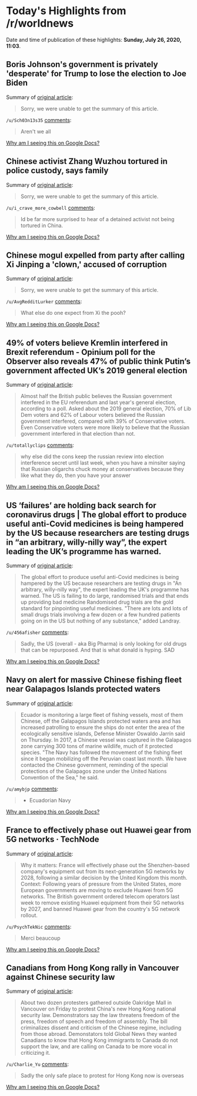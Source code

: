 # Today's Highlights from /r/worldnews

Date and time of publication of these highlights: **Sunday, July 26, 2020, 11:03**.

## Boris Johnson's government is privately 'desperate' for Trump to lose the election to Joe Biden

Summary of [original article](https://www.businessinsider.com/donald-trump-lose-presidential-election-joe-biden-uk-boris-johnson-2020-7):

> Sorry, we were unable to get the summary of this article.

`/u/Sch03n13s35` [comments](https://www.reddit.com/r/worldnews/comments/hy5rcx/boris_johnsons_government_is_privately_desperate/):

> Aren't we all

[Why am I seeing this on Google Docs?](https://docs.google.com/document/d/1Dc6We63vOXIZsc0op-Bt4abqkYjXzOigalQqFxmvvbM/edit?usp=sharing)

## Chinese activist Zhang Wuzhou tortured in police custody, says family

Summary of [original article](https://hk.appledaily.com/us/20200726/5MPZ6FFSRW7NS47SKEJBCBU5CE/):

> Sorry, we were unable to get the summary of this article.

`/u/i_crave_more_cowbell` [comments](https://www.reddit.com/r/worldnews/comments/hy7mz1/chinese_activist_zhang_wuzhou_tortured_in_police/):

> Id be far more surprised to hear of a detained activist not being tortured in China.

[Why am I seeing this on Google Docs?](https://docs.google.com/document/d/1Dc6We63vOXIZsc0op-Bt4abqkYjXzOigalQqFxmvvbM/edit?usp=sharing)

## Chinese mogul expelled from party after calling Xi Jinping a 'clown,' accused of corruption

Summary of [original article](https://www.foxnews.com/world/chinese-mogul-expelled-calling-president-clown):

> Sorry, we were unable to get the summary of this article.

`/u/AvgRedditLurker` [comments](https://www.reddit.com/r/worldnews/comments/hy3prg/chinese_mogul_expelled_from_party_after_calling/):

> What else do one expect from Xi the pooh?

[Why am I seeing this on Google Docs?](https://docs.google.com/document/d/1Dc6We63vOXIZsc0op-Bt4abqkYjXzOigalQqFxmvvbM/edit?usp=sharing)

## 49% of voters believe Kremlin interfered in Brexit referendum - Opinium poll for the Observer also reveals 47% of public think Putin’s government affected UK’s 2019 general election

Summary of [original article](https://www.theguardian.com/world/2020/jul/26/49-of-voters-believe-kremlin-interfered-in-brexit-referendum-russia-report):

> Almost half the British public believes the Russian government interfered in the EU referendum and last year's general election, according to a poll. Asked about the 2019 general election, 70% of Lib Dem voters and 62% of Labour voters believed the Russian government interfered, compared with 39% of Conservative voters. Even Conservative voters were more likely to believe that the Russian government interfered in that election than not.

`/u/totallyclips` [comments](https://www.reddit.com/r/worldnews/comments/hy2r7i/49_of_voters_believe_kremlin_interfered_in_brexit/):

> why else did the cons keep the russian review into election interference secret until last week, when you have a minsiter saying that Russian oligarchs chuck money at conservatives because they like what they do, then you have your answer

[Why am I seeing this on Google Docs?](https://docs.google.com/document/d/1Dc6We63vOXIZsc0op-Bt4abqkYjXzOigalQqFxmvvbM/edit?usp=sharing)

## US ‘failures’ are holding back search for coronavirus drugs | The global effort to produce useful anti-Covid medicines is being hampered by the US because researchers are testing drugs in “an arbitrary, willy-nilly way”, the expert leading the UK’s programme has warned.

Summary of [original article](https://www.theguardian.com/world/2020/jul/26/us-failures-are-holding-back-search-for-coronavirus-drugs):

> The global effort to produce useful anti-Covid medicines is being hampered by the US because researchers are testing drugs in "An arbitrary, willy-nilly way", the expert leading the UK's programme has warned. The US is failing to do large, randomised trials and that ends up providing bad medicine Randomised drug trials are the gold standard for pinpointing useful medicines. "There are lots and lots of small drugs trials involving a few dozen or a few hundred patients going on in the US but nothing of any substance," added Landray.

`/u/456afisher` [comments](https://www.reddit.com/r/worldnews/comments/hy6dq0/us_failures_are_holding_back_search_for/):

> Sadly, the US (overall - aka Big Pharma) is only looking for old drugs that can be repurposed.  And that is what donald is hyping.   SAD

[Why am I seeing this on Google Docs?](https://docs.google.com/document/d/1Dc6We63vOXIZsc0op-Bt4abqkYjXzOigalQqFxmvvbM/edit?usp=sharing)

## Navy on alert for massive Chinese fishing fleet near Galapagos Islands protected waters

Summary of [original article](https://cuencahighlife.com/navy-on-alert-for-massive-chinese-fishing-fleet-near-galapagos-islands-protected-waters/):

> Ecuador is monitoring a large fleet of fishing vessels, most of them Chinese, off the Galapagos Islands protected waters area and has increased patrolling to ensure the ships do not enter the area of the ecologically sensitive islands, Defense Minister Oswaldo Jarrín said on Thursday. In 2017, a Chinese vessel was captured in the Galapagos zone carrying 300 tons of marine wildlife, much of it protected species. "The Navy has followed the movement of the fishing fleet since it began mobilizing off the Peruvian coast last month. We have contacted the Chinese government, reminding of the special protections of the Galapagos zone under the United Nations Convention of the Sea," he said.

`/u/amybjp` [comments](https://www.reddit.com/r/worldnews/comments/hxy0ch/navy_on_alert_for_massive_chinese_fishing_fleet/):

> * Ecuadorian Navy

[Why am I seeing this on Google Docs?](https://docs.google.com/document/d/1Dc6We63vOXIZsc0op-Bt4abqkYjXzOigalQqFxmvvbM/edit?usp=sharing)

## France to effectively phase out Huawei gear from 5G networks · TechNode

Summary of [original article](https://technode.com/2020/07/23/france-to-phase-out-huawei-gear-from-its-5g-networks-report/):

> Why it matters: France will effectively phase out the Shenzhen-based company's equipment out from its next-generation 5G networks by 2028, following a similar decision by the United Kingdom this month. Context: Following years of pressure from the United States, more European governments are moving to exclude Huawei from 5G networks. The British government ordered telecom operators last week to remove existing Huawei equipment from their 5G networks by 2027, and banned Huawei gear from the country's 5G network rollout.

`/u/PsychTekNic` [comments](https://www.reddit.com/r/worldnews/comments/hxyxm0/france_to_effectively_phase_out_huawei_gear_from/):

> Merci beaucoup

[Why am I seeing this on Google Docs?](https://docs.google.com/document/d/1Dc6We63vOXIZsc0op-Bt4abqkYjXzOigalQqFxmvvbM/edit?usp=sharing)

## Canadians from Hong Kong rally in Vancouver against Chinese security law

Summary of [original article](https://globalnews.ca/news/7216805/hong-kong-security-law-vancouver-rally/):

> About two dozen protesters gathered outside Oakridge Mall in Vancouver on Friday to protest China's new Hong Kong national security law. Demonstrators say the law threatens freedom of the press, freedom of speech and freedom of assembly. The bill criminalizes dissent and criticism of the Chinese regime, including from those abroad. Demonstators told Global News they wanted Canadians to know that Hong Kong immigrants to Canada do not support the law, and are calling on Canada to be more vocal in criticizing it.

`/u/Charlie_Yu` [comments](https://www.reddit.com/r/worldnews/comments/hy3dbe/canadians_from_hong_kong_rally_in_vancouver/):

> Sadly the only safe place to protest for Hong Kong now is overseas

[Why am I seeing this on Google Docs?](https://docs.google.com/document/d/1Dc6We63vOXIZsc0op-Bt4abqkYjXzOigalQqFxmvvbM/edit?usp=sharing)

